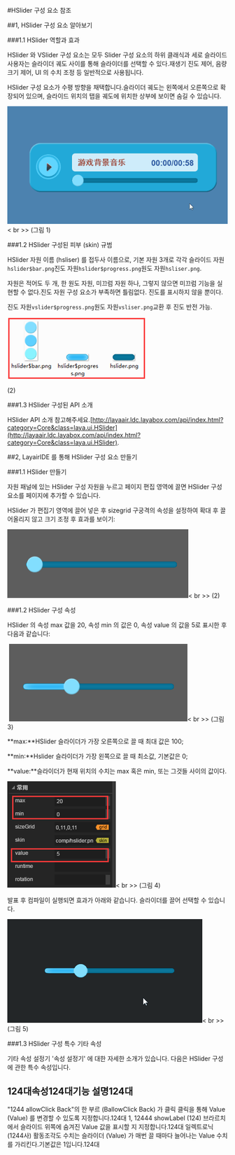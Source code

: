 #HSlider 구성 요소 참조



##1, HSlider 구성 요소 알아보기

###1.1 HSlider 역할과 효과

HSlider 와 VSlider 구성 요소는 모두 Slider 구성 요소의 하위 클래식과 세로 슬라이드사용자는 슬라이더 궤도 사이를 통해 슬라이더를 선택할 수 있다.재생기 진도 제어, 음량 크기 제어, UI 의 수치 조정 등 일반적으로 사용됩니다.

HSlider 구성 요소가 수평 방향을 채택합니다.슬라이더 궤도는 왼쪽에서 오른쪽으로 확장되어 있으며, 슬라이드 위치의 탭을 궤도에 위치한 상부에 보이면 숨길 수 있습니다.

​![图片1.gif](img/1.gif)< br >>
(그림 1)



###1.2 HSlider 구성된 피부 (skin) 규범

HSlider 자원 이름 (hsliser) 를 접두사 이름으로, 기본 자원 3개로 각각 슬라이드 자원`hslider$bar.png`진도 자원`hslider$progress.png`원도 자원`hsliser.png`.

자원은 적어도 두 개, 한 원도 자원, 미끄럼 자원 하나, 그렇지 않으면 미끄럼 기능을 실현할 수 없다.진도 자원 구성 요소가 부족하면 틀림없다. 진도를 표시하지 않을 뿐이다.

진도 자원`vslider$progress.png`원도 자원`vsliser.png`교환 후 진도 반전 가능.

![图片0.png](img/1.png)<br/>

(2)



###1.3 HSlider 구성된 API 소개

HSlider API 소개 참고해주세요.[http://layaair.ldc.layabox.com/api/index.html?category=Core&class=laya.ui.HSlider](http://layaair.ldc.layabox.com/api/index.html?category=Core&class=laya.ui.HSlider).



##2, LayairIDE 를 통해 HSlider 구성 요소 만들기

###1.1 HSlider 만들기

자원 패널에 있는 HSlider 구성 자원을 누르고 페이지 편집 영역에 끌면 HSlider 구성 요소를 페이지에 추가할 수 있습니다.

HSlider 가 편집기 영역에 끌어 넣은 후 sizegrid 구궁격의 속성을 설정하여 확대 후 끌어올리지 않고 크기 조정 후 효과를 보이기:

​![图片2.png](img/2.png)< br >>
(2)

###1.2 HSlider 구성 속성

HSlider 의 속성 max 값을 20, 속성 min 의 값은 0, 속성 value 의 값을 5로 표시한 후 다음과 같습니다:



​        ![图片3.png](img/3.png)< br >>
(그림 3)

**max:**HSlider 슬라이더가 가장 오른쪽으로 끌 때 최대 값은 100;

**min:**Hslider 슬라이더가 가장 왼쪽으로 끌 때 최소값, 기본값은 0;

**value:**슬라이더가 현재 위치의 수치는 max 혹은 min, 또는 그것들 사이의 값이다.

​![图片4.png](img/4.png)< br >>
(그림 4)

발표 후 컴파일이 실행되면 효과가 아래와 같습니다. 슬라이더를 끌어 선택할 수 있습니다.

​![图片5.gif](img/5.gif)< br >>
(그림 5)



###1.3 HSlider 구성 특수 기타 속성

기타 속성 설정기 '속성 설정기' 에 대한 자세한 소개가 있습니다. 다음은 HSlider 구성에 관한 특수 속성입니다.

124대**속성**124대**기능 설명**124대
------------------------------------------------------------------------------------------------------------------------------------------------------------------------------------------------------------------------------
"1244 allowClick Back"의 한 부르 (BallowClick Back) 가 클릭 클릭을 통해 Value (Value) 를 변경할 수 있도록 지정합니다.124대
1, 12444 showLabel (124) 브라르치에서 슬라이드 위쪽에 숨겨진 Value 값을 표시할 지 지정합니다.124대
일렉트로닉 (1244사) 활동조각도 수치는 슬라이더 (Value) 가 매번 끌 때마다 늘어나는 Value 수치를 가리킨다.기본값은 1입니다.124대


 
